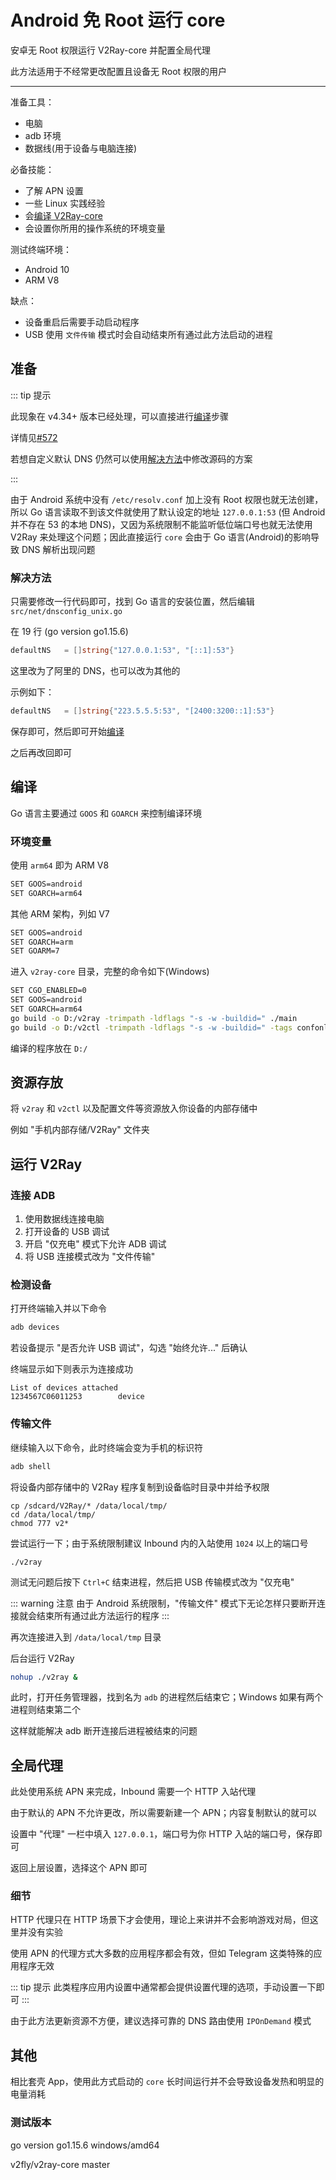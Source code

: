 # Android 免 Root 运行 core

安卓无 Root 权限运行 V2Ray-core 并配置全局代理

此方法适用于不经常更改配置且设备无 Root 权限的用户
___

准备工具：

* 电脑
* adb 环境
* 数据线(用于设备与电脑连接)

必备技能：

* 了解 APN 设置
* 一些 Linux 实践经验
* 会[编译 V2Ray-core](https://www.v2fly.org/developer/intro/compile.html#%E5%A4%9A%E7%A7%8D%E6%9E%84%E5%BB%BA%E6%96%B9%E5%BC%8F)
* 会设置你所用的操作系统的环境变量

测试终端环境：

* Android 10
* ARM V8

缺点：

* 设备重启后需要手动启动程序
* USB 使用 `文件传输` 模式时会自动结束所有通过此方法启动的进程

## 准备

::: tip 提示

此现象在 v4.34+ 版本已经处理，可以直接进行[编译](#编译)步骤

详情见[#572](https://github.com/v2fly/v2ray-core/pull/572)

若想自定义默认 DNS 仍然可以使用[解决方法](#解决方法)中修改源码的方案

:::

由于 Android 系统中没有 `/etc/resolv.conf` 加上没有 Root 权限也就无法创建，所以 Go 语言读取不到该文件就使用了默认设定的地址 `127.0.0.1:53` (但 Android 并不存在 53 的本地 DNS)，又因为系统限制不能监听低位端口号也就无法使用
V2Ray 来处理这个问题；因此直接运行 `core` 会由于 Go 语言(Android)的影响导致 DNS 解析出现问题

### 解决方法

只需要修改一行代码即可，找到 Go 语言的安装位置，然后编辑 `src/net/dnsconfig_unix.go`

在 19 行 (go version go1.15.6)

```go
defaultNS   = []string{"127.0.0.1:53", "[::1]:53"}
```

这里改为了阿里的 DNS，也可以改为其他的

示例如下：

```go
defaultNS   = []string{"223.5.5.5:53", "[2400:3200::1]:53"}
```

保存即可，然后即可开始[编译](#编译)

之后再改回即可

## 编译

Go 语言主要通过 `GOOS` 和 `GOARCH` 来控制编译环境

### 环境变量

使用 `arm64` 即为 ARM V8

```bash
SET GOOS=android
SET GOARCH=arm64
```

其他 ARM 架构，列如 V7

```bash
SET GOOS=android
SET GOARCH=arm
SET GOARM=7
```

进入 `v2ray-core` 目录，完整的命令如下(Windows)

```bash
SET CGO_ENABLED=0
SET GOOS=android
SET GOARCH=arm64
go build -o D:/v2ray -trimpath -ldflags "-s -w -buildid=" ./main
go build -o D:/v2ctl -trimpath -ldflags "-s -w -buildid=" -tags confonly ./infra/control/main
```

编译的程序放在 `D:/`

## 资源存放

将 `v2ray` 和 `v2ctl` 以及配置文件等资源放入你设备的内部存储中

例如 "手机内部存储/V2Ray" 文件夹

## 运行 V2Ray

### 连接 ADB

1. 使用数据线连接电脑
2. 打开设备的 USB 调试
3. 开启 "仅充电" 模式下允许 ADB 调试
4. 将 USB 连接模式改为 "文件传输"

### 检测设备

打开终端输入并以下命令

```bash
adb devices
```

若设备提示 "是否允许 USB 调试"，勾选 "始终允许..." 后确认

终端显示如下则表示为连接成功

```
List of devices attached
1234567C06011253        device
```

### 传输文件

继续输入以下命令，此时终端会变为手机的标识符

```bash
adb shell
```

将设备内部存储中的 V2Ray 程序复制到设备临时目录中并给予权限

```
cp /sdcard/V2Ray/* /data/local/tmp/
cd /data/local/tmp/
chmod 777 v2*
```

尝试运行一下；由于系统限制建议 Inbound 内的入站使用 `1024` 以上的端口号

```
./v2ray
```

测试无问题后按下 `Ctrl+C` 结束进程，然后把 USB 传输模式改为 "仅充电"

::: warning 注意
由于 Android 系统限制，"传输文件" 模式下无论怎样只要断开连接就会结束所有通过此方法运行的程序
:::

再次连接进入到 `/data/local/tmp` 目录

后台运行 V2Ray

```bash
nohup ./v2ray &
```

此时，打开任务管理器，找到名为 `adb` 的进程然后结束它；Windows 如果有两个进程则结束第二个

这样就能解决 adb 断开连接后进程被结束的问题

## 全局代理

此处使用系统 APN 来完成，Inbound 需要一个 HTTP 入站代理

由于默认的 APN 不允许更改，所以需要新建一个 APN；内容复制默认的就可以

设置中 "代理" 一栏中填入 `127.0.0.1`，端口号为你 HTTP 入站的端口号，保存即可

返回上层设置，选择这个 APN 即可

### 细节

HTTP 代理只在 HTTP 场景下才会使用，理论上来讲并不会影响游戏对局，但这里并没有实验

使用 APN 的代理方式大多数的应用程序都会有效，但如 Telegram 这类特殊的应用程序无效

::: tip 提示
此类程序应用内设置中通常都会提供设置代理的选项，手动设置一下即可
:::

由于此方法更新资源不方便，建议选择可靠的 DNS 路由使用 `IPOnDemand` 模式

## 其他

相比套壳 App，使用此方式启动的 `core` 长时间运行并不会导致设备发热和明显的电量消耗

### 测试版本

go version go1.15.6 windows/amd64

v2fly/v2ray-core master
